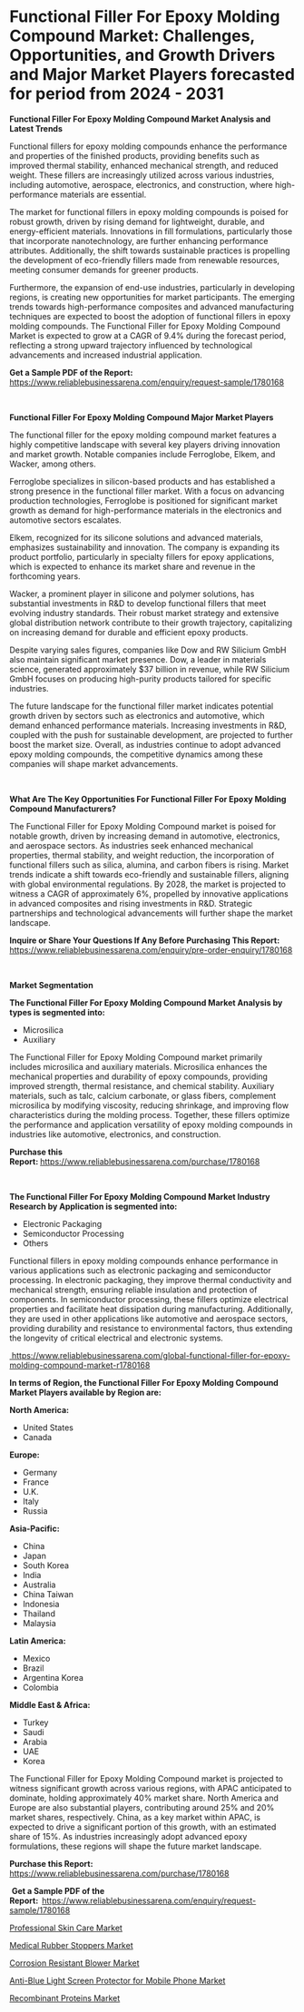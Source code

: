 <p><h1>Functional Filler For Epoxy Molding Compound Market: Challenges, Opportunities, and Growth Drivers and Major Market Players forecasted for period from 2024 - 2031</h1></p><p><strong>Functional Filler For Epoxy Molding Compound Market Analysis and Latest Trends</strong></p>
<p><p>Functional fillers for epoxy molding compounds enhance the performance and properties of the finished products, providing benefits such as improved thermal stability, enhanced mechanical strength, and reduced weight. These fillers are increasingly utilized across various industries, including automotive, aerospace, electronics, and construction, where high-performance materials are essential.</p><p>The market for functional fillers in epoxy molding compounds is poised for robust growth, driven by rising demand for lightweight, durable, and energy-efficient materials. Innovations in fill formulations, particularly those that incorporate nanotechnology, are further enhancing performance attributes. Additionally, the shift towards sustainable practices is propelling the development of eco-friendly fillers made from renewable resources, meeting consumer demands for greener products.</p><p>Furthermore, the expansion of end-use industries, particularly in developing regions, is creating new opportunities for market participants. The emerging trends towards high-performance composites and advanced manufacturing techniques are expected to boost the adoption of functional fillers in epoxy molding compounds. The Functional Filler for Epoxy Molding Compound Market is expected to grow at a CAGR of 9.4% during the forecast period, reflecting a strong upward trajectory influenced by technological advancements and increased industrial application.</p></p>
<p><strong>Get a Sample PDF of the Report:&nbsp;</strong> <a href="https://www.reliablebusinessarena.com/enquiry/request-sample/1780168?utm_campaign=1871&utm_medium=2&utm_source=Github&utm_content=ia&utm_term=19122024&utm_id=functional-filler-for-epoxy-molding-compound">https://www.reliablebusinessarena.com/enquiry/request-sample/1780168</a></p>
<p>&nbsp;</p>
<p><strong>Functional Filler For Epoxy Molding Compound Major Market Players</strong></p>
<p><p>The functional filler for the epoxy molding compound market features a highly competitive landscape with several key players driving innovation and market growth. Notable companies include Ferroglobe, Elkem, and Wacker, among others.</p><p>Ferroglobe specializes in silicon-based products and has established a strong presence in the functional filler market. With a focus on advancing production technologies, Ferroglobe is positioned for significant market growth as demand for high-performance materials in the electronics and automotive sectors escalates.</p><p>Elkem, recognized for its silicone solutions and advanced materials, emphasizes sustainability and innovation. The company is expanding its product portfolio, particularly in specialty fillers for epoxy applications, which is expected to enhance its market share and revenue in the forthcoming years.</p><p>Wacker, a prominent player in silicone and polymer solutions, has substantial investments in R&D to develop functional fillers that meet evolving industry standards. Their robust market strategy and extensive global distribution network contribute to their growth trajectory, capitalizing on increasing demand for durable and efficient epoxy products.</p><p>Despite varying sales figures, companies like Dow and RW Silicium GmbH also maintain significant market presence. Dow, a leader in materials science, generated approximately $37 billion in revenue, while RW Silicium GmbH focuses on producing high-purity products tailored for specific industries.</p><p>The future landscape for the functional filler market indicates potential growth driven by sectors such as electronics and automotive, which demand enhanced performance materials. Increasing investments in R&D, coupled with the push for sustainable development, are projected to further boost the market size. Overall, as industries continue to adopt advanced epoxy molding compounds, the competitive dynamics among these companies will shape market advancements.</p></p>
<p>&nbsp;</p>
<p><strong>What Are The Key Opportunities For Functional Filler For Epoxy Molding Compound Manufacturers?</strong></p>
<p><p>The Functional Filler for Epoxy Molding Compound market is poised for notable growth, driven by increasing demand in automotive, electronics, and aerospace sectors. As industries seek enhanced mechanical properties, thermal stability, and weight reduction, the incorporation of functional fillers such as silica, alumina, and carbon fibers is rising. Market trends indicate a shift towards eco-friendly and sustainable fillers, aligning with global environmental regulations. By 2028, the market is projected to witness a CAGR of approximately 6%, propelled by innovative applications in advanced composites and rising investments in R&D. Strategic partnerships and technological advancements will further shape the market landscape.</p></p>
<p><strong>Inquire or Share Your Questions If Any Before Purchasing This Report:</strong> <a href="https://www.reliablebusinessarena.com/enquiry/pre-order-enquiry/1780168?utm_campaign=1871&utm_medium=2&utm_source=Github&utm_content=ia&utm_term=19122024&utm_id=functional-filler-for-epoxy-molding-compound">https://www.reliablebusinessarena.com/enquiry/pre-order-enquiry/1780168</a></p>
<p>&nbsp;</p>
<p><strong>Market Segmentation</strong></p>
<p><strong>The Functional Filler For Epoxy Molding Compound Market Analysis by types is segmented into:</strong></p>
<p><ul><li>Microsilica</li><li>Auxiliary</li></ul></p>
<p><p>The Functional Filler for Epoxy Molding Compound market primarily includes microsilica and auxiliary materials. Microsilica enhances the mechanical properties and durability of epoxy compounds, providing improved strength, thermal resistance, and chemical stability. Auxiliary materials, such as talc, calcium carbonate, or glass fibers, complement microsilica by modifying viscosity, reducing shrinkage, and improving flow characteristics during the molding process. Together, these fillers optimize the performance and application versatility of epoxy molding compounds in industries like automotive, electronics, and construction.</p></p>
<p><strong>Purchase this Report:&nbsp;</strong><a href="https://www.reliablebusinessarena.com/purchase/1780168?utm_campaign=1871&utm_medium=2&utm_source=Github&utm_content=ia&utm_term=19122024&utm_id=functional-filler-for-epoxy-molding-compound">https://www.reliablebusinessarena.com/purchase/1780168</a></p>
<p>&nbsp;</p>
<p><strong>The Functional Filler For Epoxy Molding Compound Market Industry Research by Application is segmented into:</strong></p>
<p><ul><li>Electronic Packaging</li><li>Semiconductor Processing</li><li>Others</li></ul></p>
<p><p>Functional fillers in epoxy molding compounds enhance performance in various applications such as electronic packaging and semiconductor processing. In electronic packaging, they improve thermal conductivity and mechanical strength, ensuring reliable insulation and protection of components. In semiconductor processing, these fillers optimize electrical properties and facilitate heat dissipation during manufacturing. Additionally, they are used in other applications like automotive and aerospace sectors, providing durability and resistance to environmental factors, thus extending the longevity of critical electrical and electronic systems.</p></p>
<p><a href="https://www.reliablebusinessarena.com/global-functional-filler-for-epoxy-molding-compound-market-r1780168?utm_campaign=1871&utm_medium=2&utm_source=Github&utm_content=ia&utm_term=19122024&utm_id=functional-filler-for-epoxy-molding-compound">&nbsp;https://www.reliablebusinessarena.com/global-functional-filler-for-epoxy-molding-compound-market-r1780168</a></p>
<p><strong>In terms of Region, the Functional Filler For Epoxy Molding Compound Market Players available by Region are:</strong></p>
<p>
    <p> <strong> North America: </strong>
        <ul>
            <li>United States</li>
            <li>Canada</li>
        </ul>
        </p> 
    <p> <strong> Europe: </strong>
        <ul>
            <li>Germany</li>
            <li>France</li>
            <li>U.K.</li>
            <li>Italy</li>
            <li>Russia</li>
        </ul>
        </p> 
    <p> <strong> Asia-Pacific: </strong>
        <ul>
            <li>China</li>
            <li>Japan</li>
            <li>South Korea</li>
            <li>India</li>
            <li>Australia</li>
            <li>China Taiwan</li>
            <li>Indonesia</li>
            <li>Thailand</li>
            <li>Malaysia</li>
        </ul>
        </p> 
    <p> <strong> Latin America: </strong>
        <ul>
            <li>Mexico</li>
            <li>Brazil</li>
            <li>Argentina Korea</li>
            <li>Colombia</li>
        </ul>
        </p> 
    <p> <strong> Middle East & Africa: </strong>
        <ul>
            <li>Turkey</li>
            <li>Saudi</li>
            <li>Arabia</li>
            <li>UAE</li>
            <li>Korea</li>
        </ul>
    </p>
    </p>
<p><p>The Functional Filler for Epoxy Molding Compound market is projected to witness significant growth across various regions, with APAC anticipated to dominate, holding approximately 40% market share. North America and Europe are also substantial players, contributing around 25% and 20% market shares, respectively. China, as a key market within APAC, is expected to drive a significant portion of this growth, with an estimated share of 15%. As industries increasingly adopt advanced epoxy formulations, these regions will shape the future market landscape.</p></p>
<p><strong>Purchase this Report: </strong><a href="https://www.reliablebusinessarena.com/purchase/1780168?utm_campaign=1871&utm_medium=2&utm_source=Github&utm_content=ia&utm_term=19122024&utm_id=functional-filler-for-epoxy-molding-compound">https://www.reliablebusinessarena.com/purchase/1780168</a></p>
<p>&nbsp;<strong>Get a Sample PDF of the Report:&nbsp;&nbsp;</strong><a href="https://www.reliablebusinessarena.com/enquiry/request-sample/1780168?utm_campaign=1871&utm_medium=2&utm_source=Github&utm_content=ia&utm_term=19122024&utm_id=functional-filler-for-epoxy-molding-compound">https://www.reliablebusinessarena.com/enquiry/request-sample/1780168</a></p>
<p><strong></strong></p>
<p><p><a href="https://www.linkedin.com/pulse/navigating-professional-skin-care-market-incorporating-trends-size-tx6ee?utm_campaign=1871&utm_medium=2&utm_source=Github&utm_content=ia&utm_term=19122024&utm_id=functional-filler-for-epoxy-molding-compound">Professional Skin Care Market</a></p><p><a href="https://www.linkedin.com/pulse/medical-rubber-stoppers-market-shifts-strategic-analysis-fd6hf?utm_campaign=1871&utm_medium=2&utm_source=Github&utm_content=ia&utm_term=19122024&utm_id=functional-filler-for-epoxy-molding-compound">Medical Rubber Stoppers Market</a></p><p><a href="https://www.linkedin.com/pulse/comprehensive-analysis-corrosion-resistant-blower-market-aww2f?utm_campaign=1871&utm_medium=2&utm_source=Github&utm_content=ia&utm_term=19122024&utm_id=functional-filler-for-epoxy-molding-compound">Corrosion Resistant Blower Market</a></p><p><a href="https://github.com/marloy8/Market-Research-Report-List-6/blob/main/anti-blue-light-screen-protector-for-mobile-phone-market.md?utm_campaign=1871&utm_medium=2&utm_source=Github&utm_content=ia&utm_term=19122024&utm_id=functional-filler-for-epoxy-molding-compound">Anti-Blue Light Screen Protector for Mobile Phone Market</a></p><p><a href="https://www.linkedin.com/pulse/strategic-forecast-recombinant-proteins-market-anticipated-yjixf?utm_campaign=1871&utm_medium=2&utm_source=Github&utm_content=ia&utm_term=19122024&utm_id=functional-filler-for-epoxy-molding-compound">Recombinant Proteins Market</a></p></p>